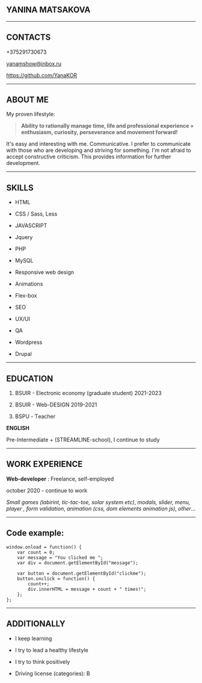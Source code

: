 ## YANINA MATSAKOVA

***
## CONTACTS

+375291730673

yanamshow@inbox.ru

https://github.com/YanaKOR

***
## ABOUT ME

My proven lifestyle:
> **Ability to rationally manage time, life and professional experience + enthusiasm, curiosity, perseverance and movement forward!**

It's easy and interesting with me. Communicative. I prefer to communicate with those who are developing and striving for something. I'm not afraid to accept constructive criticism. This provides information for further development.

***
## SKILLS

- HTML

- CSS / Sass, Less

- JAVASCRIPT 

- Jquery 

- PHP

- MySQL

- Responsive web design

- Animations

- Flex-box

- SEO

- UX/UI 

- QA

- Wordpress

- Drupal

***
## EDUCATION

1. BSUIR - Electronic economy (graduate student) 2021-2023

2. BSUIR - Web-DESIGN 2019-2021

3. BSPU - Тeacher

**ENGLISH**

Pre-Intermediate + (STREAMLINE-school), 
I continue to study

***

## WORK EXPERIENCE

**Web-developer**  : Freelance, self-employed

october 2020 - continue to work

*Small games (labirint,  tic-tac-toe,  solar system  etс)*, _modals,  slider,  menu,  player , form validation_, _animation (css, dom elements animation js)_, *other*...

***
## Code example:
```
window.onload = function() {
	var count = 0; 
	var message = "You clicked me ";
	var div = document.getElementById("message");

	var button = document.getElementById("clickme");
	button.onclick = function() {
		count++;
		div.innerHTML = message + count + " times!";
	};
};

```
***
## ADDITIONALLY

* I keep learning

* I try to lead a healthy lifestyle

* I try to think positively

* Driving license (categories): B
